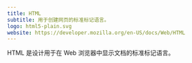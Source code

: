 ```yaml
---
title: HTML
subtitle: 用于创建网页的标准标记语言。
logo: html5-plain.svg
website: https://developer.mozilla.org/en-US/docs/Web/HTML
---
```


HTML 是设计用于在 Web 浏览器中显示文档的标准标记语言。
